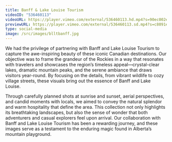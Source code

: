 ```yaml
---
title: Banff & Lake Louise Tourism
videoID: "536460113"
videoURL: https://player.vimeo.com/external/536460113.hd.mp4?s=90ec002ee4a3b73d320693c48777728c36fb06e2&profile_id=175
previewURL: https://player.vimeo.com/external/536460113.sd.mp4?s=c8091e4af62242de13370476ab08e8715e5ae4d0&profile_id=165
type: social-media
image: /src/images/blltbanff.jpg
---
```

We had the privilege of partnering with Banff and Lake Louise Tourism to capture the awe-inspiring beauty of these iconic Canadian destinations. Our objective was to frame the grandeur of the Rockies in a way that resonates with travelers and showcases the region’s timeless appeal—crystal-clear lakes, dramatic mountain peaks, and the serene ambiance that draws visitors year-round. By focusing on the details, from vibrant wildlife to cozy village streets, these visuals bring out the essence of Banff and Lake Louise.

Through carefully planned shots at sunrise and sunset, aerial perspectives, and candid moments with locals, we aimed to convey the natural splendor and warm hospitality that define the area. This collection not only highlights its breathtaking landscapes, but also the sense of wonder that both adventurers and casual explorers feel upon arrival. Our collaboration with Banff and Lake Louise Tourism has been a rewarding journey, and these images serve as a testament to the enduring magic found in Alberta’s mountain playground.

